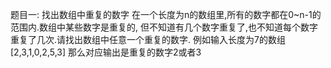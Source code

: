 题目一: 找出数组中重复的数字
在一个长度为n的数组里,所有的数字都在0~n-1的范围内.数组中某些数字是重复的,
但不知道有几个数字重复了,也不知道每个数字重复了几次.请找出数组中任意一个重复的数字.
例如输入长度为7的数组[2,3,1,0,2,5,3] 那么对应输出是重复的数字2或者3

